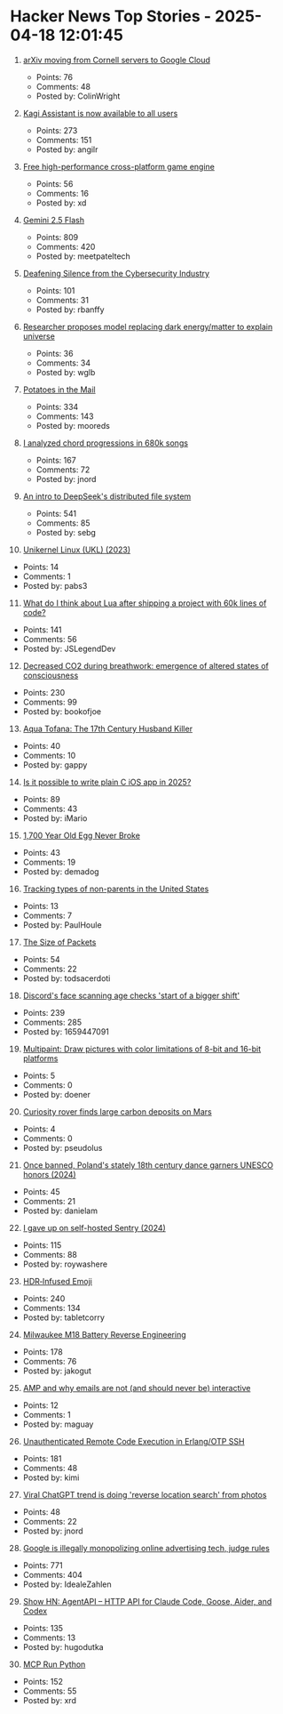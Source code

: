 # Hacker News Top Stories - 2025-04-18 12:01:45

1. [arXiv moving from Cornell servers to Google Cloud](https://info.arxiv.org/hiring/index.html)
   - Points: 76
   - Comments: 48
   - Posted by: ColinWright

2. [Kagi Assistant is now available to all users](https://blog.kagi.com/assistant-for-all)
   - Points: 273
   - Comments: 151
   - Posted by: angilr

3. [Free high-performance cross-platform game engine](https://defold.com)
   - Points: 56
   - Comments: 16
   - Posted by: xd

4. [Gemini 2.5 Flash](https://developers.googleblog.com/en/start-building-with-gemini-25-flash/)
   - Points: 809
   - Comments: 420
   - Posted by: meetpateltech

5. [Deafening Silence from the Cybersecurity Industry](https://www.forbes.com/sites/tonybradley/2025/04/16/deafening-silence-from-the-cybersecurity-industry/)
   - Points: 101
   - Comments: 31
   - Posted by: rbanffy

6. [Researcher proposes model replacing dark energy/matter to explain universe](https://phys.org/news/2025-04-dark-energy-nature-universe.html)
   - Points: 36
   - Comments: 34
   - Posted by: wglb

7. [Potatoes in the Mail](https://facts.usps.com/mailing-potatoes/)
   - Points: 334
   - Comments: 143
   - Posted by: mooreds

8. [I analyzed chord progressions in 680k songs](https://www.cantgetmuchhigher.com/p/i-analyzed-chord-progressions-in)
   - Points: 167
   - Comments: 72
   - Posted by: jnord

9. [An intro to DeepSeek's distributed file system](https://maknee.github.io/blog/2025/3FS-Performance-Journal-1/)
   - Points: 541
   - Comments: 85
   - Posted by: sebg

10. [Unikernel Linux (UKL) (2023)](https://dl.acm.org/doi/10.1145/3552326.3587458)
   - Points: 14
   - Comments: 1
   - Posted by: pabs3

11. [What do I think about Lua after shipping a project with 60k lines of code?](https://blog.luden.io/what-do-i-think-about-lua-after-shipping-a-project-with-60-000-lines-of-code-bf72a1328733)
   - Points: 141
   - Comments: 56
   - Posted by: JSLegendDev

12. [Decreased CO2 during breathwork: emergence of altered states of consciousness](https://www.nature.com/articles/s44271-025-00247-0)
   - Points: 230
   - Comments: 99
   - Posted by: bookofjoe

13. [Aqua Tofana: The 17th Century Husband Killer](https://www.amusingplanet.com/2025/04/aqua-tofana-17th-century-husband-killer.html)
   - Points: 40
   - Comments: 10
   - Posted by: gappy

14. [Is it possible to write plain C iOS app in 2025?](undefined)
   - Points: 89
   - Comments: 43
   - Posted by: iMario

15. [1,700 Year Old Egg Never Broke](https://www.atlasobscura.com/articles/liquid-inside-ancient-egg)
   - Points: 43
   - Comments: 19
   - Posted by: demadog

16. [Tracking types of non-parents in the United States](https://onlinelibrary.wiley.com/doi/10.1111/jomf.13097)
   - Points: 13
   - Comments: 7
   - Posted by: PaulHoule

17. [The Size of Packets](https://www.potaroo.net/ispcol/2024-10/packet-sizes.html)
   - Points: 54
   - Comments: 22
   - Posted by: todsacerdoti

18. [Discord's face scanning age checks 'start of a bigger shift'](https://www.bbc.com/news/articles/cjr75wypg0vo)
   - Points: 239
   - Comments: 285
   - Posted by: 1659447091

19. [Multipaint: Draw pictures with color limitations of 8-bit and 16-bit platforms](http://multipaint.kameli.net/)
   - Points: 5
   - Comments: 0
   - Posted by: doener

20. [Curiosity rover finds large carbon deposits on Mars](https://phys.org/news/2025-04-curiosity-rover-large-carbon-deposits.html)
   - Points: 4
   - Comments: 0
   - Posted by: pseudolus

21. [Once banned, Poland's stately 18th century dance garners UNESCO honors (2024)](https://apnews.com/article/poland-unesco-heritage-polonaise-dance-culture-be337d9a1941d404f6ef1a1cee364e22)
   - Points: 45
   - Comments: 21
   - Posted by: danielam

22. [I gave up on self-hosted Sentry (2024)](https://www.bugsink.com/blog/why-i-gave-up-on-self-hosted-sentry/)
   - Points: 115
   - Comments: 88
   - Posted by: roywashere

23. [HDR‑Infused Emoji](https://sharpletters.net/2025/04/16/hdr-emoji/)
   - Points: 240
   - Comments: 134
   - Posted by: tabletcorry

24. [Milwaukee M18 Battery Reverse Engineering](https://quagmirerepair.com/milwaukee-m18-battery-reverse-engineering)
   - Points: 178
   - Comments: 76
   - Posted by: jakogut

25. [AMP and why emails are not (and should never be) interactive](https://buttondown.com/blog/whatever-happened-to-amp-email)
   - Points: 12
   - Comments: 1
   - Posted by: maguay

26. [Unauthenticated Remote Code Execution in Erlang/OTP SSH](https://nvd.nist.gov/vuln/detail/CVE-2025-32433)
   - Points: 181
   - Comments: 48
   - Posted by: kimi

27. [Viral ChatGPT trend is doing 'reverse location search' from photos](https://techcrunch.com/2025/04/17/the-latest-viral-chatgpt-trend-is-doing-reverse-location-search-from-photos/)
   - Points: 48
   - Comments: 22
   - Posted by: jnord

28. [Google is illegally monopolizing online advertising tech, judge rules](https://www.nytimes.com/2025/04/17/technology/google-ad-tech-antitrust-ruling.html)
   - Points: 771
   - Comments: 404
   - Posted by: IdealeZahlen

29. [Show HN: AgentAPI – HTTP API for Claude Code, Goose, Aider, and Codex](https://github.com/coder/agentapi)
   - Points: 135
   - Comments: 13
   - Posted by: hugodutka

30. [MCP Run Python](https://github.com/pydantic/pydantic-ai/tree/main/mcp-run-python)
   - Points: 152
   - Comments: 55
   - Posted by: xrd

